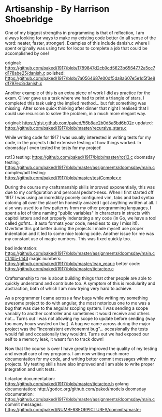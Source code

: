 <!-- ## Claims
* I reflected on my code
  * danish.c - I realised I was not doing it in the most efficient way
  * recursive_stars.c - After completing an otan practice question, I went home and thought of a better way to do it... with recursion
  * tictactoe.c - I was interested in getting it RIGHT.
  * my team worked together to improve code
* I wrote tests
  * Evidence in the project.
  * With James and Is group work
  * in my complex and stack ADTs
  * doomsday assignment
* My artisanship skills improved over the duration of the course
  * My understanding of structure changed
  * I learnt to write more concise code
* I understand the meaning of craftsmanship
  * Increasing readability
  * Increasing usefulness
  * Abstraction!
* I am able to debug
  * Bug within the frequency_analysis.c task
  * debugging
  * AngularJS errors in my SOMETHING AWESOME
* I am committed to increasing the quality of everything I do in code, not just in C.
  * tictactoe.c - documentation
  * Go projects with documentation
  * improving my commit messages-->
  
# Artisanship - By Harrison Shoebridge
One of my biggest strengths in programming is that of reflection, I am always looking for ways to make my existing code better (in all sense of the word: neater, faster, stronger). Examples of this include danish.c where I spent originally was using two for loops to complete a job that could be accomplished by one!

original: https://github.com/paked/1917/blob/1789847d2cb0cd5623b6564772a5cc7d178abe25/danish.c
polished: https://github.com/paked/1917/blob/7a0564687e00df5da8a607e5e1d5f3e8df797ec3/danish.c

Another example of this is an extra piece of work I did as practice for the exam. Oliver gave us a task where we had to print a triangle of stars, I completed this task using the implied method... but felt something was missing. After some quick thinking after dinner that night I realised that I could use recursion to solve the problem, in a much more elegant way.

original: https://gist.github.com/paked/56b8ae2b0d5a6bd6b02c
updated: https://github.com/paked/1917/blob/master/recursive_stars.c

While writing code for 1917 I was usually interested in writing tests for my code, in the projects I did extensive testing of how things worked. In doomsday I even tested the tests for my project!

rot13 testing: https://github.com/paked/1917/blob/master/rot13.c
doomsday testing: https://github.com/paked/1917/blob/master/assignments/doomsday/main.c
complex/adt testing: https://github.com/paked/1917/blob/master/testComplex.c

During the course my craftsmanship skills improved exponentially, this was due to my configuration and personal pedant-ness. When I first started off 1917 I was using an incredibly poorely configured vim, tabs and bad syntax coloring all over the place! Im honestly amazed I got anything written at all. I also was used to a few patterns from my other programming languages, I spent a lot of time naming "public variables" in characters in structs with capitol letters and not properly indentating a my code (in Go, we have a tool called gofmt... it auto formats your code, needless to say I miss it!). Overtime this got better during the projects I made myself use proper indentation and it led to some nice looking code. Another issue for me was my constant use of magic numbers. This was fixed quickly too.

bad indentation: https://github.com/paked/1917/blob/master/assignments/doomsday/main.c#L105-L143
magic numbers: https://github.com/paked/1917/blob/master/leap_year.c
better code: https://github.com/paked/1917/blob/master/tictactoe.c

Craftsmanship to me is about building things that other people are able to quickly understand and contribute too. A symptom of this is modularity and abstraction, both of which I am now trying very hard to achieve.

As a programmer I came across a few bugs while writing my something awesome project to do with angular, the most notorious one to me was a bug that was due to the angular scoping system. I was sending a scope variably to another controller and sometimes it would receive and others not... Turns out I was not allowing my scope to update before sending (way too many hours wasted on that). A bug we came across during the major project was the "inconsistent environemnt bug"... occasionally the tests would fail and occasionally they wouldnt. Turns out we had exposed our self to a memory leak, it wasnt fun to track down!

Now that the course is over I have greatly improved the quality of my testing and overall care of my programs. I am now writing much more documentation for my code, and writing better commit messages within my projects. My testing skills have also improved and I am able to write proper integration and unit tests.

tictactoe documentation: https://github.com/paked/1917/blob/master/tictactoe.h
golang documentation: http://godoc.org/github.com/paked/models
doomsday documetation: https://github.com/paked/1917/blob/master/assignments/doomsday/main.c
commit messages: https://github.com/paked/NUMBERSFORPICTURES/commits/master
